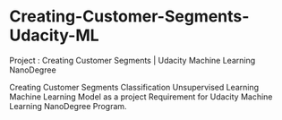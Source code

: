 # Creating-Customer-Segments-Udacity-ML
Project : Creating Customer Segments | Udacity Machine Learning NanoDegree

Creating Customer Segments Classification Unsupervised Learning Machine Learning Model  as a project Requirement for Udacity Machine Learning NanoDegree Program.

